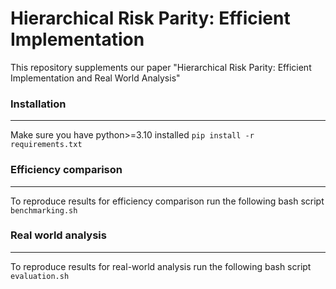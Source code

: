 # Hierarchical Risk Parity: Efficient Implementation
This repository supplements our paper "Hierarchical Risk Parity: Efficient Implementation and Real World Analysis"

### Installation
---
Make sure you have python>=3.10 installed
`pip install -r requirements.txt`

### Efficiency comparison
---
To reproduce results for efficiency comparison run the following bash script `benchmarking.sh`

### Real world analysis
---
To reproduce results for real-world analysis run the following bash script `evaluation.sh`




